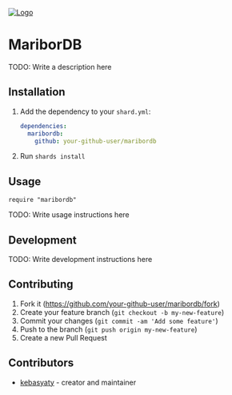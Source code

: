 [![Logo](https://github.com/kebasyaty/maribordb/raw/master/images/logo.svg "Logo")](https://github.com/kebasyaty/maribordb "Logo")

# MariborDB

TODO: Write a description here

## Installation

1. Add the dependency to your `shard.yml`:

   ```yaml
   dependencies:
     maribordb:
       github: your-github-user/maribordb
   ```

2. Run `shards install`

## Usage

```crystal
require "maribordb"
```

TODO: Write usage instructions here

## Development

TODO: Write development instructions here

## Contributing

1. Fork it (<https://github.com/your-github-user/maribordb/fork>)
2. Create your feature branch (`git checkout -b my-new-feature`)
3. Commit your changes (`git commit -am 'Add some feature'`)
4. Push to the branch (`git push origin my-new-feature`)
5. Create a new Pull Request

## Contributors

- [kebasyaty](https://github.com/your-github-user) - creator and maintainer
